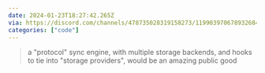 ```yaml
---
date: 2024-01-23T18:27:42.265Z
via: https://discord.com/channels/478735028319158273/1199039706789326848/1199419885026029661
categories: ["code"]
---
```

> a "protocol" sync engine, with multiple storage backends, and hooks to tie into "storage providers", would be an amazing public good
